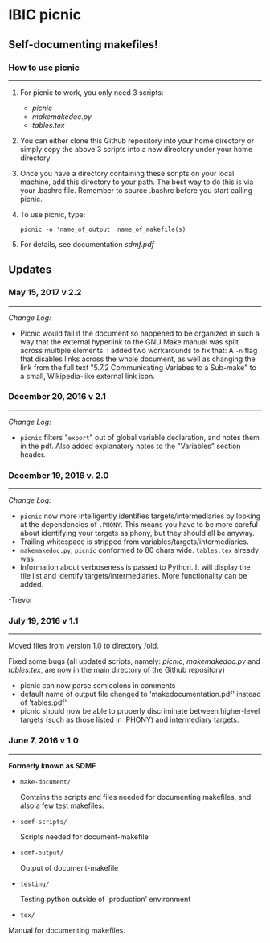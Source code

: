 # IBIC picnic

## Self-documenting makefiles!

### How to use picnic
--------------------------------------------
1. For picnic to work, you only need 3 scripts:
    + *picnic*
    + *makemakedoc.py*
    + *tables.tex*
2. You can either clone this Github repository into your home directory or simply copy the above 3 scripts into a new directory under your home directory
3. Once you have a directory containing these scripts on your local machine, add this directory to your path. The best way to do this is via your .bashrc file. Remember to source .bashrc before you start calling picnic.
4. To use picnic, type:

    ``` 
    picnic -o 'name_of_output' name_of_makefile(s)
    ```

5. For details, see documentation *sdmf.pdf*

## Updates

### May 15, 2017 v 2.2
----------------------------

*Change Log:*
* Picnic would fail if the document so happened to be organized in such a way that the external hyperlink to the GNU Make manual was split across multiple elements. I added two workarounds to fix that: A `-n` flag that disables links across the whole document, as well as changing the link from the full text "5.7.2 Communicating Variabes to a Sub-make" to a small, Wikipedia-like external link icon.

### December 20, 2016 v 2.1
----------------------------

*Change Log:*

+ `picnic` filters "`export`" out of global variable declaration, and notes them in the pdf.
Also added explanatory notes to the "Variables" section header.

### December 19, 2016 v. 2.0
-----------------------------

*Change Log:*

+ `picnic` now more intelligently identifies targets/intermediaries by looking at the dependencies of `.PHONY`. This means you have to be more careful about identifying your targets as phony, but they should all be anyway.
+ Trailing whitespace is stripped from variables/targets/intermediaries. 
+ `makemakedoc.py`, `picnic` conformed to 80 chars wide. `tables.tex` already was.
+ Information about verboseness is passed to Python. It will display the file list and identify targets/intermediaries. More functionality can be added. 

-Trevor 

### July 19, 2016 v 1.1
--------------------------------------------
Moved files from version 1.0 to directory /old. 

Fixed some bugs (all updated scripts, namely: *picnic*, *makemakedoc.py* and *tables.tex*, are now in the main directory of the Github  repository)
+ picnic can now parse semicolons in comments
+ default name of output file changed to 'makedocumentation.pdf' instead of 'tables.pdf'
+ picnic should now be able to properly discriminate between higher-level targets (such as those listed in .PHONY) and intermediary targets.

### June 7, 2016 v 1.0
--------------------------------------------
**Formerly known as SDMF**

* `make-document/` 
    
    Contains the scripts and files needed for documenting makefiles, and also a few test makefiles.

* `sdmf-scripts/` 
    
    Scripts needed for document-makefile

* `sdmf-output/`

    Output of document-makefile

* `testing/` 
    
    Testing python outside of `production' environment	 
 
* `tex/` 
 
 Manual for documenting makefiles. 
